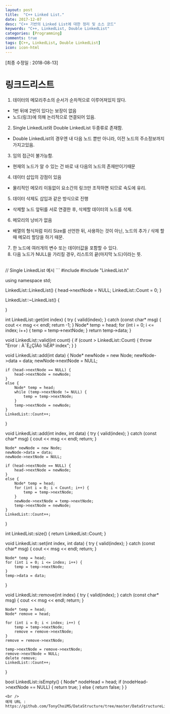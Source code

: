 ```yaml
---
layout: post
title:  "C++ Linked List."
date: 2017-12-07
desc: "C++ 기반의 Linked List에 대한 정리 및 소스 코드"
keywords: "C++, LinkedList, Double LinkedList"
categories: [Programming]
comments: true
tags: [C++, LinkedList, Double LinkedList]
icon: icon-html
---
```


[최종 수정일 : 2018-08-13]

# __링크드리스트__
1. 데이터의 메모리주소의 순서가 순차적으로 이루어져있지 않다.
 - 1번 뒤에 2번이 있다는 보장이 없음
 - 노드(링크)에 의해 논리적으로 연결되어 있음.
2. Single LinkedList와 Double LinkedList 두종류로 존재함.
 - Double LinkedList의 경우엔 내 다음 노드 뿐만 아니라, 이전 노드의 주소정보까지 가지고있음.
3. 임의 접근이 불가능함.
 - 현재의 노드가 알 수 있는 건 바로 내 다음의 노드의 존재만이기때문
4. 데이터 삽입의 강점이 있음
 - 물리적인 메모리 이동없이 요소간의 링크만 조작하면 되므로 속도에 유리.
5. 데이터 삭제도 삽입과 같은 방식으로 진행
 - 삭제할 노드 앞뒤를 서로 연결한 후, 삭제할 데이터의 노드를 삭제.
6. 메모리의 낭비가 없음
 - 배열의 형식처럼 미리 Size를 선언한 뒤, 사용하는 것이 아닌, 노드의 추가 / 삭제 할 때 메모리 할당을 하기 때문.
7. 한 노드에 여러개의 변수 또는 데이터값을 포함할 수 있다.
8. 다음 노드가 NULL을 가리킬 경우, 리스트의 끝(마지막 노드)이라는 뜻. 
<br />
// Single LinkedList 예시
```
#include <iostream>
#include "LinkedList.h"

using namespace std;

LinkedList::LinkedList() {
	head->nextNode = NULL;
	LinkedList::Count = 0;
}

LinkedList::~LinkedList() {
	
}

int LinkedList::get(int index) {
	try {
		valid(index);
	}
	catch (const char* msg) {
		cout << msg << endl;
		return -1;
	}
	Node* temp = head;
	for (int i = 0; i <= index; i++) {
		temp = temp->nextNode;
	}
	return temp->data;
}

void LinkedList::valid(int count) {
	if (count > LinkedList::Count) {
		throw "Error : À¯È¿ÇÏÁö ¾ÊÀº index";
	}
}

void LinkedList::add(int data) {
	Node* newNode = new Node;
	newNode->data = data;
	newNode->nextNode = NULL;

	if (head->nextNode == NULL) {
		head->nextNode = newNode;
	}
	else {
		Node* temp = head;
		while (temp->nextNode != NULL) {
			temp = temp->nextNode;
		}
		temp->nextNode = newNode;
	}
	LinkedList::Count++;
}

void LinkedList::add(int index, int data) {
	try {
		valid(index);
	}
	catch (const char* msg) {
		cout << msg << endl;
		return;
	}

	Node* newNode = new Node;
	newNode->data = data;
	newNode->nextNode = NULL;

	if (head->nextNode == NULL) {
		head->nextNode = newNode;
	}
	else {
		Node* temp = head;
		for (int i = 0; i < Count; i++) {
			temp = temp->nextNode;
		}
		newNode->nextNode = temp->nextNode;
		temp->nextNode = newNode;
	}
	LinkedList::Count++;
}

int LinkedList::size() {
	return LinkedList::Count;
}

void LinkedList::set(int index, int data) {
	try {
		valid(index);
	}
	catch (const char* msg) {
		cout << msg << endl;
		return;
	}

	Node* temp = head;
	for (int i = 0; i <= index; i++) {
		temp = temp->nextNode;
	}
	temp->data = data;
}

void LinkedList::remove(int index) {
	try {
		valid(index);
	}
	catch (const char* msg) {
		cout << msg << endl;
		return;
	}

	Node* temp = head;
	Node* remove = head;

	for (int i = 0; i < index; i++) {
		temp = temp->nextNode;
		remove = remove->nextNode;
	}
	remove = remove->nextNode;

	temp->nextNode = remove->nextNode;
	remove->nextNode = NULL;
	delete remove;
	LinkedList::Count++;
}

bool LinkedList::isEmpty() {
	Node* nodeHead = head;
	if (nodeHead->nextNode == NULL) {
		return true;
	}
	else {
		return false;
	}
}
```
<br />
예제 URL : https://github.com/TonyChoiMS/DataStructure/tree/master/DataStructureLib/DataStructureLib
